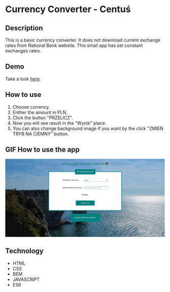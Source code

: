 # Currency Converter - **Centuś**

## Description
This is a basic currency converter. It does not download current exchange rates from National Bank website. This small app has set constant exchanges rates.

## Demo
Take a look [here](https://hitymek.github.io/currency-converter/).

## How to use
1. Choose currency.
2. Enther the amount in PLN.
3. Click the button "PRZELICZ".
4. Now you will see result in the "Wynik" place.
5. You can also change background image if you want by the click "ZMIEŃ TRYB NA CIEMNY" button.

## GIF How to use the app 

![Inctruction how to use the app](/images/howtouse.gif)

## Technology
- HTML
- CSS
- BEM
- JAVASCRIPT
- ES6

